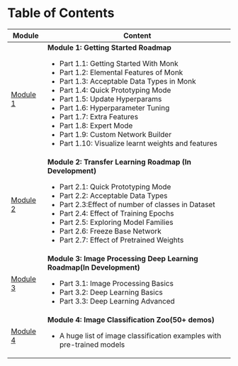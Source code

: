 # Table of Contents
    
Module|Content
---|---
[Module 1](https://github.com/Tessellate-Imaging/monk_v1/tree/master/study_roadmaps/1_getting_started_roadmap)<br> | **Module 1: Getting Started Roadmap**<ul><li>Part 1.1: Getting Started With Monk<li>Part 1.2: Elemental Features of Monk<li>Part 1.3: Acceptable Data Types in Monk<li>Part 1.4: Quick Prototyping Mode<li>Part 1.5: Update Hyperparams<li>Part 1.6: Hyperparameter Tuning<li>Part 1.7: Extra Features<li>Part 1.8: Expert Mode<li>Part 1.9: Custom Network Builder<li>Part 1.10: Visualize learnt weights and features</ul>
[Module 2](https://github.com/Tessellate-Imaging/monk_v1/tree/master/study_roadmaps/2_transfer_learning_roadmap)<br> | **Module 2: Transfer Learning Roadmap (In Development)**<ul><li>	Part 2.1: Quick Prototyping Mode<li>Part 2.2: Acceptable Data Types<li>Part 2.3:Effect of number of classes in Dataset<li>Part 2.4: Effect of Training Epochs<li>Part 2.5: Exploring Model Families<li>Part 2.6: Freeze Base Network <li>Part 2.7: Effect of Pretrained Weights</ul>
[Module 3](https://github.com/Tessellate-Imaging/monk_v1/tree/master/study_roadmaps/3_image_processing_deep_learning_roadmap)<br> | **Module 3: Image Processing Deep Learning Roadmap(In Development)**<ul><li>Part 3.1: Image Processing Basics<li>Part 3.2: Deep Learning Basics<li>Part 3.3: Deep Learning Advanced</ul>
[Module 4](https://github.com/Tessellate-Imaging/monk_v1/tree/master/study_roadmaps/4_image_classification_zoo)<br> |**Module 4: Image Classification Zoo(50+ demos)**<ul><li>A huge list of image classification examples with pre-trained models</ul>
